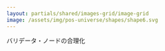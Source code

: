 ```yaml
---
layout: partials/shared/images-grid/image-grid
image: /assets/img/pos-universe/shapes/shape6.svg
---
```


バリデータ・ノードの合理化
